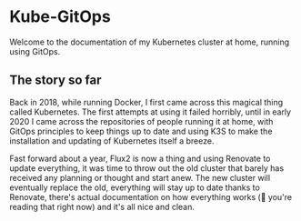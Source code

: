 # Kube-GitOps

Welcome to the documentation of my Kubernetes cluster at home, running using
GitOps.

## The story so far

Back in 2018, while running Docker, I first came across this magical thing
called Kubernetes. The first attempts at using it failed horribly, until in
early 2020 I came across the repositories of people running it at home, with
GitOps principles to keep things up to date and using K3S to make the
installation and updating of Kubernetes itself a breeze.

Fast forward about a year, Flux2 is now a thing and using Renovate to update
everything, it was time to throw out the old cluster that barely has received
any planning or thought and start anew. The new cluster will eventually replace
the old, everything will stay up to date thanks to Renovate, there's actual
documentation on how everything works (:wave: you're reading that right now)
and it's all nice and clean.
